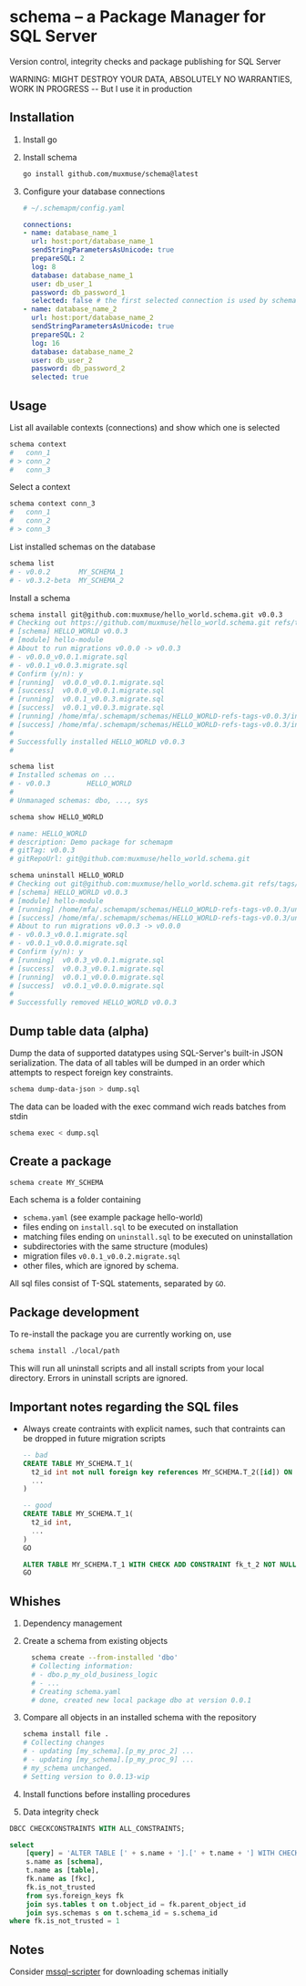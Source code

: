 # schema – a Package Manager for SQL Server

Version control, integrity checks and package publishing for SQL Server

WARNING: MIGHT DESTROY YOUR DATA, ABSOLUTELY NO WARRANTIES, WORK IN PROGRESS -- But I use it in production

## Installation

1. Install go

2. Install schema
    ``` bash
    go install github.com/muxmuse/schema@latest
    ```
3. Configure your database connections
    ``` yaml
    # ~/.schemapm/config.yaml

    connections:
    - name: database_name_1
      url: host:port/database_name_1
      sendStringParametersAsUnicode: true
      prepareSQL: 2
      log: 8
      database: database_name_1
      user: db_user_1
      password: db_password_1
      selected: false # the first selected connection is used by schema
    - name: database_name_2
      url: host:port/database_name_2
      sendStringParametersAsUnicode: true
      prepareSQL: 2
      log: 16
      database: database_name_2
      user: db_user_2
      password: db_password_2
      selected: true
    ```

## Usage

List all available contexts (connections) and show which one is selected
``` bash
schema context
#   conn_1
# > conn_2
#   conn_3
```

Select a context
``` bash
schema context conn_3
#   conn_1
#   conn_2
# > conn_3
```

List installed schemas on the database
``` bash
schema list
# - v0.0.2       MY_SCHEMA_1
# - v0.3.2-beta  MY_SCHEMA_2
```

Install a schema
``` bash
schema install git@github.com:muxmuse/hello_world.schema.git v0.0.3
# Checking out https://github.com/muxmuse/hello_world.schema.git refs/tags/v0.0.3
# [schema] HELLO_WORLD v0.0.3
# [module] hello-module
# About to run migrations v0.0.0 -> v0.0.3
# - v0.0.0_v0.0.1.migrate.sql
# - v0.0.1_v0.0.3.migrate.sql
# Confirm (y/n): y
# [running]  v0.0.0_v0.0.1.migrate.sql
# [success]  v0.0.0_v0.0.1.migrate.sql
# [running]  v0.0.1_v0.0.3.migrate.sql
# [success]  v0.0.1_v0.0.3.migrate.sql
# [running] /home/mfa/.schemapm/schemas/HELLO_WORLD-refs-tags-v0.0.3/install.sql
# [success] /home/mfa/.schemapm/schemas/HELLO_WORLD-refs-tags-v0.0.3/install.sql
# 
# Successfully installed HELLO_WORLD v0.0.3
# 

schema list
# Installed schemas on ...
# - v0.0.3         HELLO_WORLD
# 
# Unmanaged schemas: dbo, ..., sys

schema show HELLO_WORLD

# name: HELLO_WORLD
# description: Demo package for schemapm
# gitTag: v0.0.3
# gitRepoUrl: git@github.com:muxmuse/hello_world.schema.git

schema uninstall HELLO_WORLD
# Checking out git@github.com:muxmuse/hello_world.schema.git refs/tags/v0.0.3
# [schema] HELLO_WORLD v0.0.3
# [module] hello-module
# [running] /home/mfa/.schemapm/schemas/HELLO_WORLD-refs-tags-v0.0.3/uninstall.sql
# [success] /home/mfa/.schemapm/schemas/HELLO_WORLD-refs-tags-v0.0.3/uninstall.sql
# About to run migrations v0.0.3 -> v0.0.0
# - v0.0.3_v0.0.1.migrate.sql
# - v0.0.1_v0.0.0.migrate.sql
# Confirm (y/n): y
# [running]  v0.0.3_v0.0.1.migrate.sql
# [success]  v0.0.3_v0.0.1.migrate.sql
# [running]  v0.0.1_v0.0.0.migrate.sql
# [success]  v0.0.1_v0.0.0.migrate.sql
# 
# Successfully removed HELLO_WORLD v0.0.3
```

## Dump table data (alpha)

Dump the data of supported datatypes using SQL-Server's built-in JSON serialization.
The data of all tables will be dumped in an order which attempts to respect foreign key constraints.

``` bash
schema dump-data-json > dump.sql
```

The data can be loaded with the exec command wich reads batches from stdin

``` bash
schema exec < dump.sql
```

## Create a package

``` bash
schema create MY_SCHEMA
```

Each schema is a folder containing 
- `schema.yaml` (see example package hello-world)
- files ending on `install.sql` to be executed on installation
- matching files ending on `uninstall.sql` to be executed on uninstallation
- subdirectories with the same structure (modules)
- migration files `v0.0.1_v0.0.2.migrate.sql`
- other files, which are ignored by schema.

All sql files consist of T-SQL statements, separated by `GO`.

## Package development

To re-install the package you are currently working on, use

``` bash
schema install ./local/path
```

This will run all uninstall scripts and all install scripts from your local directory. Errors in uninstall scripts are ignored.

## Important notes regarding the SQL files

- Always create contraints with explicit names, such that contraints can be dropped in future migration scripts
    ``` sql
    -- bad
    CREATE TABLE MY_SCHEMA.T_1(
      t2_id int not null foreign key references MY_SCHEMA.T_2([id]) ON DELETE CASCADE,
      ...
    )

    -- good
    CREATE TABLE MY_SCHEMA.T_1(
      t2_id int,
      ...
    )
    GO

    ALTER TABLE MY_SCHEMA.T_1 WITH CHECK ADD CONSTRAINT fk_t_2 NOT NULL foreign key([t2_id]) references MY_SCHEMA.T_2([id]) ON DELETE CASCADE
    GO
    ```

## Whishes
1. Dependency management
2. Create a schema from existing objects
    ``` bash
      schema create --from-installed 'dbo'
      # Collecting information:
      # - dbo.p_my_old_business_logic
      # - ...
      # Creating schema.yaml
      # done, created new local package dbo at version 0.0.1
      ```
3. Compare all objects in an installed schema with the repository
    ``` bash
    schema install file .
    # Collecting changes
    # - updating [my_schema].[p_my_proc_2] ...
    # - updating [my_schema].[p_my_proc_9] ...
    # my_schema unchanged.
    # Setting version to 0.0.13-wip
    ```

4. Install functions before installing procedures

5. Data integrity check

``` sql
DBCC CHECKCONSTRAINTS WITH ALL_CONSTRAINTS;

select
    [query] = 'ALTER TABLE [' + s.name + '].[' + t.name + '] WITH CHECK CHECK CONSTRAINT [' + fk.name + ']',
    s.name as [schema],
    t.name as [table],
    fk.name as [fkc],
    fk.is_not_trusted
    from sys.foreign_keys fk
    join sys.tables t on t.object_id = fk.parent_object_id
    join sys.schemas s on t.schema_id = s.schema_id
where fk.is_not_trusted = 1
```

## Notes

Consider [mssql-scripter](https://github.com/microsoft/mssql-scripter/blob/dev/doc/installation_guide.md#linux-installation) for downloading schemas initially
